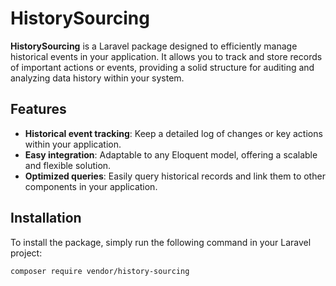 # HistorySourcing

**HistorySourcing** is a Laravel package designed to efficiently manage historical events in your application. It allows you to track and store records of important actions or events, providing a solid structure for auditing and analyzing data history within your system.

## Features

- **Historical event tracking**: Keep a detailed log of changes or key actions within your application.
- **Easy integration**: Adaptable to any Eloquent model, offering a scalable and flexible solution.
- **Optimized queries**: Easily query historical records and link them to other components in your application.

## Installation

To install the package, simply run the following command in your Laravel project:

```bash
composer require vendor/history-sourcing
